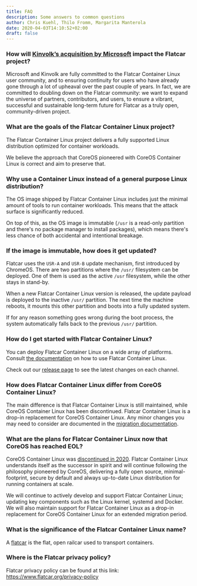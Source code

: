 ```yaml
---
title: FAQ
description: Some answers to common questions
author: Chris Kuehl, Thilo Fromm, Margarita Manterola
date: 2020-04-03T14:10:52+02:00
draft: false
---
```


### How will [Kinvolk’s acquisition by Microsoft](https://kinvolk.io/blog/2021/04/microsoft-acquires-kinvolk/) impact the Flatcar project?

Microsoft and Kinvolk are fully committed to the Flatcar Container Linux user community, and to ensuring continuity for users who have already gone through a lot of upheaval over the past couple of years. In fact, we are committed to doubling down on the Flatcar community: we want to expand the universe of partners, contributors, and users, to ensure a vibrant, successful and sustainable long-term future for Flatcar as a truly open, community-driven project.

### What are the goals of the Flatcar Container Linux project?

The Flatcar Container Linux project delivers a fully supported Linux distribution optimized for container workloads.

We believe the approach that CoreOS pioneered with CoreOS Container Linux is correct and aim to preserve that.

### Why use a Container Linux instead of a general purpose Linux distribution?

The OS image shipped by Flatcar Container Linux includes just the minimal amount of tools to run container workloads. This means that the attack surface is significantly reduced.

On top of this, as the OS image is immutable (`/usr` is a read-only partition and there's no package manager to install packages), which means there's less chance of both accidental and intentional breakage.

### If the image is immutable, how does it get updated?

Flatcar uses the `USR-A` and `USR-B` update mechanism, first introduced by ChromeOS. There are two partitions where the `/usr/` filesystem can be deployed. One of them is used as the active `/usr` filesystem, while the other stays in stand-by.

When a new Flatcar Container Linux version is released, the update payload is deployed to the inactive `/usr/` partition. The next time the machine reboots, it mounts this other partition and boots into a fully updated system.

If for any reason something goes wrong during the boot process, the system automatically falls back to the previous `/usr/` partition.

### How do I get started with Flatcar Container Linux?

You can deploy Flatcar Container Linux on a wide array of platforms. Consult [the documentation](https://flatcar-linux.org/docs/latest/) on how to use Flatcar Container Linux.

Check out our [release page](https://flatcar-linux.org/releases/) to see the latest changes on each channel.

### How does Flatcar Container Linux differ from CoreOS Container Linux?

The main difference is that Flatcar Container Linux is still maintained, while CoreOS Container Linux has been discontinued. Flatcar Container Linux is a drop-in replacement for CoreOS Container Linux. Any minor changes you may need to consider are documented in the [migration documentation](https://flatcar-linux.org/docs/latest/migrating-from-coreos/).

### What are the plans for Flatcar Container Linux now that CoreOS has reached EOL?

CoreOS Container Linux was [discontinued in 2020](https://coreos.com/os/eol/#timeline). Flatcar Container Linux understands itself as the successor in spirit and will continue following the philosophy pioneered by CoreOS, delivering a fully open source, minimal-footprint, secure by default and always up-to-date Linux distribution for running containers at scale.

We will continue to actively develop and support Flatcar Container Linux; updating key components such as the Linux kernel, systemd and Docker. We will also maintain support for Flatcar Container Linux as a drop-in replacement for CoreOS Container Linux for an extended migration period.

### What is the significance of the Flatcar Container Linux name?

A [flatcar](https://en.wikipedia.org/wiki/Flatcar) is the flat, open railcar used to transport containers.

### Where is the Flatcar privacy policy?

Flatcar privacy policy can be found at this link: https://www.flatcar.org/privacy-policy
